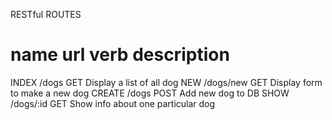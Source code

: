 RESTful ROUTES

name      url      verb        description
============================================================
INDEX   /dogs      GET   Display a list of all dog
NEW     /dogs/new  GET   Display form to make a new dog
CREATE  /dogs      POST  Add new dog to DB
SHOW    /dogs/:id  GET   Show info about one particular dog